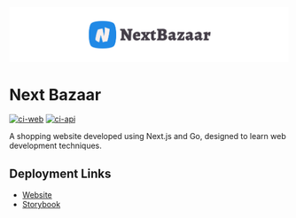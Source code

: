 <img src="header.svg" />

# Next Bazaar

[![ci-web](https://github.com/ot07/next-bazaar/actions/workflows/ci-web.yml/badge.svg)](https://github.com/ot07/next-bazaar/actions/workflows/ci-web.yml)
[![ci-api](https://github.com/ot07/next-bazaar/actions/workflows/ci-api.yml/badge.svg)](https://github.com/ot07/next-bazaar/actions/workflows/ci-api.yml)

A shopping website developed using Next.js and Go, designed to learn web development techniques.

## Deployment Links

- [Website](https://next-bazaar.vercel.app/)
- [Storybook](https://main--65224f832ec3028e25f863e1.chromatic.com/)
